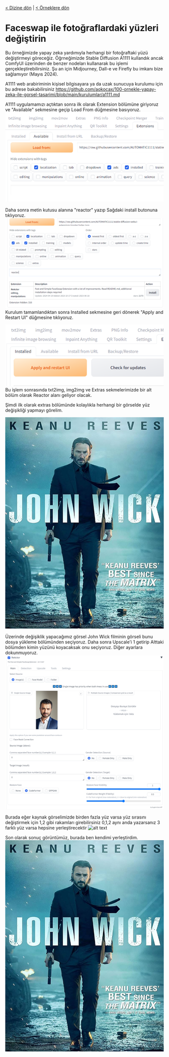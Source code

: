 <a href="/">< Dizine dön</a> | <a href="/ornekler">< Örneklere dön</a>

# Faceswap ile fotoğraflardaki yüzleri değiştirin

Bu örneğimizde yapay zeka yardımıyla herhangi bir fotoğraftaki yüzü değiştirmeyi göreceğiz. Öğrneğimizde Stable Diffusion A1111 kullandık ancak ComfyUI üzerinden de benzer nodeları kullanarak bu işlemi gerçekleştirebilirsiniz. Şu an için Midjourney, Dall-e ve Firefly bu imkanı bize sağlamıyor (Mayıs 2024).

A1111 web arabiriminin kişisel bilgisayara ya da uzak sunucuya kurulumu için bu adrese bakabilirsiniz https://github.com/aokocax/100-ornekle-yapay-zeka-ile-gorsel-tasarimi/blob/main/kurulumlar/a1111.md

A1111 uygulamamızı açtıktan sonra ilk olarak Extension bölümüne giriyoruz ve "Available" sekmesine geçip Load From düğmesine basıyoruz.
![alt text](/gorseller/faceswap-1.png)

Daha sonra metin kutusu alanına "reactor" yazıp Sağdaki install butonuna tıklıyoruz.
![alt text](/gorseller/reactor-3.png)
Kurulum tamamlandıktan sonra Installed sekmesine geri dönerek "Apply and Restart UI" düğmesine tıklıyoruz.

![alt text](/gorseller/reactor-4.png)
Bu işlem sonrasında txt2img, img2img ve Extras sekmelerimizde bir alt bölüm olarak Reactor alanı geliyor olacak.

Şimdi ilk olarak extras bölümünde kolaylıkla herhangi bir görselde yüz değişikliği yapmayı görelim. 


![alt text](/gorseller/reactor-1.jpg)

Üzerinde değişiklik yapacağımız görsel John Wick filminin görseli bunu dosya yükleme bölümünden seçiyoruz. 
Daha sonra Upscale'i 1 getirip Alttaki bölümden kimin yüzünü koyacaksak onu seçiyoruz. Diğer ayarlara dokunmuyoruz.
![alt text](/gorseller/reactor-2.png)

Burada eğer kaynak görselimizde birden fazla yüz varsa yüz sırasını değiştirmek için 1,2 gibi rakamları girebilirsiniz 0,1,2 aynı anda yazarsanız 3 farklı yüz varsa hepsine yerleştirecektir
![alt text](/gorseller/reactor-5.png.png)

Son olarak sonuç görüntümüz, burada ben kendimi yerleştirdim.
![alt text](../gorseller/reactor-6.png)


